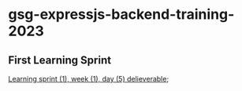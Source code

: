 # gsg-expressjs-backend-training-2023

## First Learning Sprint

[Learning sprint (1), week (1), day (5) delieverable](https://github.com/Mustafazaareer/js_course/tree/main/Learning%20sprint%20(1)%2C%20week%20(1)%2C%20day%20(5)%20delieverable); 
